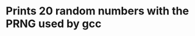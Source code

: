 Prints 20 random numbers with the PRNG used by gcc
==================================================